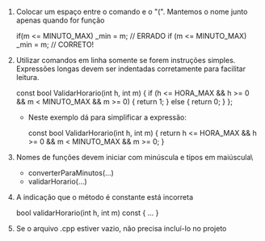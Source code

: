 1. Colocar um espaço entre o comando e o "(". Mantemos o nome junto apenas quando for função

	if(m <= MINUTO_MAX) _min = m;		// ERRADO
	if (m <= MINUTO_MAX) _min = m;		// CORRETO!

2. Utilizar comandos em linha somente se forem instruções simples. Expressões longas devem ser indentadas corretamente para facilitar leitura.

	const bool ValidarHorario(int h, int m) { 
		if (h <= HORA_MAX && h >= 0 && m < MINUTO_MAX && m >= 0) {
			 return 1; 
		} else { 
			return 0;
		} 
	};

	- Neste exemplo dá para simplificar a expressão:

    	const bool ValidarHorario(int h, int m) { 
		return h <= HORA_MAX && h >= 0 && m < MINUTO_MAX && m >= 0;
	}

3. Nomes de funções devem iniciar com minúscula e tipos em maiúscula\
	- converterParaMinutos(...)
	- validarHorario(...)

4. A indicação que o método é constante está incorreta

	bool validarHorario(int h, int m) const { ... }

5. Se o arquivo .cpp estiver vazio, não precisa incluí-lo no projeto
